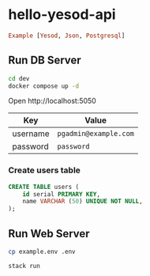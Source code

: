 # hello-yesod-api

```haskell
Example [Yesod, Json, Postgresql]
```

## Run DB Server

```bash
cd dev
docker compose up -d
```

Open http://localhost:5050

| Key      | Value                 |
| -------- | --------------------- |
| username | `pgadmin@example.com` |
| password | `password`            |



### Create users table


```sql
CREATE TABLE users (
    id serial PRIMARY KEY,
    name VARCHAR (50) UNIQUE NOT NULL,
);
```

## Run Web Server

```bash
cp example.env .env

stack run
```

